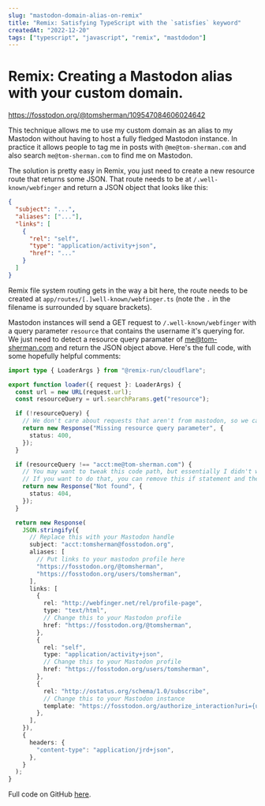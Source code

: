 ```yaml
---
slug: "mastodon-domain-alias-on-remix"
title: "Remix: Satisfying TypeScript with the `satisfies` keyword"
createdAt: "2022-12-20"
tags: ["typescript", "javascript", "remix", "mastdodon"]
---
```


# Remix: Creating a Mastodon alias with your custom domain.

https://fosstodon.org/@tomsherman/109547084606024642

This technique allows me to use my custom domain as an alias to my Mastodon without having to host a fully fledged Mastodon instance. In practice it allows people to tag me in posts with `@me@tom-sherman.com` and also search `me@tom-sherman.com` to find me on Mastodon.

The solution is pretty easy in Remix, you just need to create a new resource route that returns some JSON. That route needs to be at `/.well-known/webfinger` and return a JSON object that looks like this:

```json
{
  "subject": "...",
  "aliases": ["..."],
  "links": [
    {
      "rel": "self",
      "type": "application/activity+json",
      "href": "..."
    }
  ]
}
```

Remix file system routing gets in the way a bit here, the route needs to be created at `app/routes/[.]well-known/webfinger.ts` (note the `.` in the filename is surrounded by square brackets).

Mastodon instances will send a GET request to `/.well-known/webfinger` with a query parameter `resource` that contains the username it's querying for. We just need to detect a resource query paramater of me@tom-sherman.com and return the JSON object above. Here's the full code, with some hopefully helpful comments:

```ts
import type { LoaderArgs } from "@remix-run/cloudflare";

export function loader({ request }: LoaderArgs) {
  const url = new URL(request.url);
  const resourceQuery = url.searchParams.get("resource");

  if (!resourceQuery) {
    // We don't care about requests that aren't from mastodon, so we can bail out at this point
    return new Response("Missing resource query parameter", {
      status: 400,
    });
  }

  if (resourceQuery !== "acct:me@tom-sherman.com") {
    // You may want to tweak this code path, but essentially I didn't want every username on tom-sherman.com to point to my Mastodon profile.
    // If you want to do that, you can remove this if statement and the code will work as expected. You can also include other usernames in the check if you want multiple aliases.
    return new Response("Not found", {
      status: 404,
    });
  }

  return new Response(
    JSON.stringify({
      // Replace this with your Mastodon handle
      subject: "acct:tomsherman@fosstodon.org",
      aliases: [
        // Put links to your mastodon profile here
        "https://fosstodon.org/@tomsherman",
        "https://fosstodon.org/users/tomsherman",
      ],
      links: [
        {
          rel: "http://webfinger.net/rel/profile-page",
          type: "text/html",
          // Change this to your Mastodon profile
          href: "https://fosstodon.org/@tomsherman",
        },
        {
          rel: "self",
          type: "application/activity+json",
          // Change this to your Mastodon profile
          href: "https://fosstodon.org/users/tomsherman",
        },
        {
          rel: "http://ostatus.org/schema/1.0/subscribe",
          // Change this to your Mastodon instance
          template: "https://fosstodon.org/authorize_interaction?uri={uri}",
        },
      ],
    }),
    {
      headers: {
        "content-type": "application/jrd+json",
      },
    }
  );
}
```

Full code on GitHub [here](https://github.com/tom-sherman/tom-sherman.com/blob/main/app/routes/%5B.%5Dwell-known/webfinger.ts).
